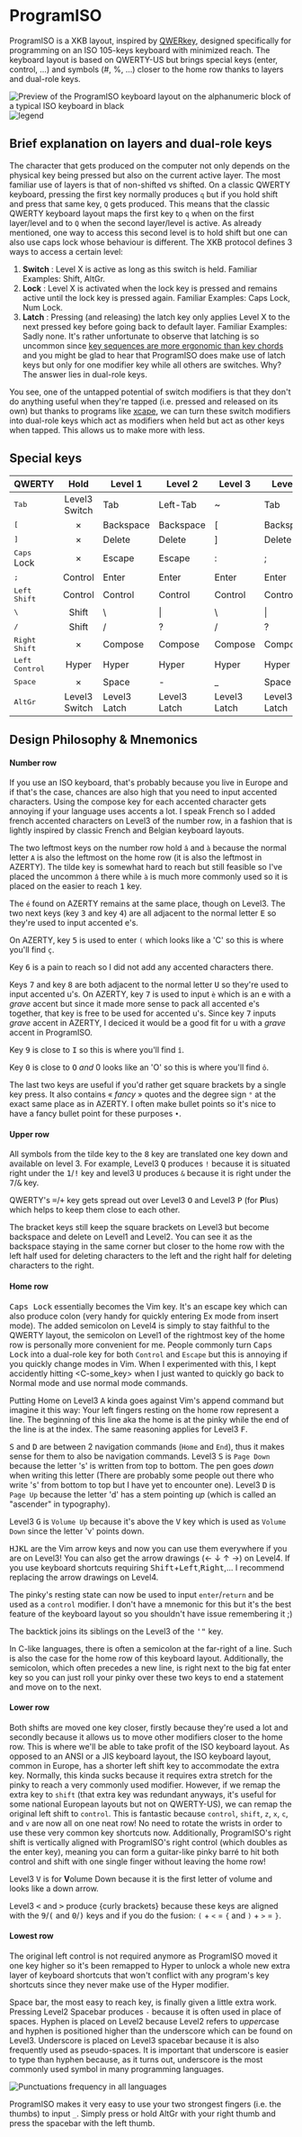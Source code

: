 # ProgramISO
ProgramISO is a XKB layout, inspired by [QWERkey](https://github.com/MicahElliott/QWERkey/), designed specifically for programming on an ISO 105-keys keyboard with minimized reach.
The keyboard layout is based on QWERTY-US but brings special keys (enter, control, ...) and symbols (#, %, ...) closer to the home row thanks to layers and dual-role keys.

![Preview of the ProgramISO keyboard layout on the alphanumeric block of a typical ISO keyboard in black](/pictures/keyboard-layout-alphanumeric.png)
![legend](/pictures/legend.png)

## Brief explanation on layers and dual-role keys
The character that gets produced on the computer not only depends on the physical key being pressed but also on the current active layer. The most familiar use of layers is that of non-shifted vs shifted. On a classic QWERTY keyboard, pressing the first key normally produces `q` but if you hold shift and press that same key, `Q` gets produced. This means that the classic QWERTY keyboard layout maps the first key to `q` when on the first layer/level and to `Q` when the second layer/level is active. As already mentioned, one way to access this second level is to hold shift but one can also use caps lock whose behaviour is different. The XKB protocol defines 3 ways to access a certain level:
1. **Switch** : Level X is active as long as this switch is held. Familiar Examples: Shift, AltGr.
2. **Lock** : Level X is activated when the lock key is pressed and remains active until the lock key is pressed again. Familiar Examples: Caps Lock, Num Lock.
3. **Latch** : Pressing (and releasing) the latch key only applies Level X to the next pressed key before going back to default layer. Familiar Examples: Sadly none.
It's rather unfortunate to observe that latching is so uncommon since [key sequences are more ergonomic than key chords](http://xahlee.info/kbd/banish_key_chords.html) and you might be glad to hear that ProgramISO does make use of latch keys but only for one modifier key while all others are switches. Why? The answer lies in dual-role keys.

You see, one of the untapped potential of switch modifiers is that they don't do anything useful when they're tapped (i.e. pressed and released on its own) but thanks to programs like [xcape](https://github.com/alols/xcape), we can turn these switch modifiers into dual-role keys which act as modifiers when held but act as other keys when tapped. This allows us to make more with less.

## Special keys

| QWERTY | Hold | Level 1 | Level 2 | Level 3 | Level 4 |
|--------|:----:|---------|---------|---------|---------|
| <kbd>Tab</kbd>    | Level3 Switch | Tab | Left-Tab | ~ | Tab | 
| <kbd>[</kbd>      | × | Backspace | Backspace | [ | Backspace |
| <kbd>]</kbd>      | × | Delete | Delete | ] | Delete |
| <kbd>Caps</kbd> Lock | × | Escape | Escape | : | ; |
| <kbd>;</kbd> | Control | Enter | Enter | Enter | Enter |
| <kbd>Left Shift</kbd> | Control | Control | Control | Control | Control |
| <kbd>\\</kbd> | Shift | \ | \| | \ | \| |
| <kbd>/</kbd> | Shift | / | ? | / | ? |
| <kbd>Right Shift</kbd> | × | Compose | Compose | Compose | Compose |
| <kbd>Left Control</kbd> | Hyper | Hyper | Hyper | Hyper | Hyper |
| <kbd>Space</kbd> | × | Space | - | _ | Space |
| <kbd>AltGr</kbd> | Level3 Switch | Level3 Latch | Level3 Latch | Level3 Latch | Level3 Latch |

## Design Philosophy & Mnemonics
#### Number row
If you use an ISO keyboard, that's probably because you live in Europe and if that's the case, chances are also high that you need to input accented characters. Using the compose key for each accented character gets annoying if your language uses accents a lot. I speak French so I added french accented characters on Level3 of the number row, in a fashion that is lightly inspired by classic French and Belgian keyboard layouts.

The two leftmost keys on the number row hold `â` and `à` because the normal letter `A` is also the leftmost on the home row (it is also the leftmost in AZERTY). The tilde key is somewhat hard to reach but still feasible so I've placed the uncommon `â` there while `à` is much more commonly used so it is placed on the easier to reach <kbd>1</kbd> key.

The `é` found on AZERTY remains at the same place, though on Level3. The two next keys (key <kbd>3</kbd> and key <kbd>4</kbd>) are all adjacent to the normal letter <kbd>E</kbd> so they're used to input accented e's.

On AZERTY, key <kbd>5</kbd> is used to enter `(` which looks like a 'C' so this is where you'll find `ç`.

Key <kbd>6</kbd> is a pain to reach so I did not add any accented characters there.

Keys <kbd>7</kbd> and key <kbd>8</kbd> are both adjacent to the normal letter <kbd>U</kbd> so they're used to input accented u's. On AZERTY, key <kbd>7</kbd> is used to input `è` which is an e with a *grave* accent but since it made more sense to pack all accented e's together, that key is free to be used for accented u's. Since key <kbd>7</kbd> inputs *grave* accent in AZERTY, I deciced it would be a good fit for u with a *grave* accent in ProgramISO. 

Key <kbd>9</kbd> is close to <kbd>I</kbd> so this is where you'll find `î`.

Key <kbd>0</kbd> is close to <kbd>O</kbd> *and* 0 looks like an 'O' so this is where you'll find `ô`.

The last two keys are useful if you'd rather get square brackets by a single key press. It also contains « *fancy* » quotes and the degree sign `°` at the exact same place as in AZERTY. I often make bullet points so it's nice to have a fancy bullet point for these purposes `•`.

#### Upper row
All symbols from the tilde key to the <kbd>8</kbd> key are translated one key down and available on level 3. For example, Level3 <kbd>Q</kbd> produces `!` because it is situated right under the <kbd>1</kbd>/<kbd>!</kbd> key and level3 <kbd>U</kbd> produces `&` because it is right under the <kbd>7</kbd>/<kbd>&</kbd> key.

QWERTY's <kbd>=</kbd>/<kbd>+</kbd> key gets spread out over Level3 <kbd>O</kbd> and Level3 <kbd>P</kbd> (for **P**lus) which helps to keep them close to each other.

The bracket keys still keep the square brackets on Level3 but become backspace and delete on Level1 and Level2. You can see it as the backspace staying in the same corner but closer to the home row with the left half used for deleting characters to the left and the right half for deleting characters to the right.

#### Home row
<kbd>Caps Lock</kbd> essentially becomes the Vim key. It's an escape key which can also produce colon (very handy for quickly entering Ex mode from insert mode). The added semicolon on Level4 is simply to stay faithful to the QWERTY layout, the semicolon on Level1 of the rightmost key of the home row is personally more convenient for me. People commonly turn <kbd>Caps Lock</kbd> into a dual-role key for both `Control` and `Escape` but this is annoying if you quickly change modes in Vim. When I experimented with this, I kept accidently hitting <C-some_key> when I just wanted to quickly go back to Normal mode and use normal mode commands.

Putting Home on Level3 <kbd>A</kbd> kinda goes against Vim's append command but imagine it this way: Your left fingers resting on the home row represent a line. The beginning of this line aka the home is at the pinky while the end of the line is at the index. The same reasoning applies for Level3 <kbd>F</kbd>.

<kbd>S</kbd> and <kbd>D</kbd> are between 2 navigation commands (`Home` and `End`), thus it makes sense for them to also be navigation commands.
Level3 <kbd>S</kbd> is `Page Down` because the letter 's' is written from top to bottom. The pen goes *down* when writing this letter (There are probably some people out there who write 's' from bottom to top but I have yet to encounter one).
Level3 <kbd>D</kbd> is `Page Up` because the letter 'd' has a stem pointing *up* (which is called an "ascender" in typography).

Level3 <kbd>G</kbd> is `Volume Up` because it's above the <kbd>V</kbd> key which is used as `Volume Down` since the letter 'v' points down.

<kbd>H</kbd><kbd>J</kbd><kbd>K</kbd><kbd>L</kbd> are the Vim arrow keys and now you can use them everywhere if you are on Level3! You can also get the arrow drawings (← ↓ ↑ →) on Level4. If you use keyboard shortcuts requiring <kbd>Shift</kbd>+<kbd>Left</kbd>,<kbd>Right</kbd>,... I recommend replacing the arrow drawings on Level4.

The pinky's resting state can now be used to input `enter`/`return` and be used as a `control` modifier. I don't have a mnemonic for this but it's the best feature of the keyboard layout so you shouldn't have issue remembering it ;)

The backtick joins its siblings on the Level3 of the <kbd>'"</kbd> key.

In C-like languages, there is often a semicolon at the far-right of a line. Such is also the case for the home row of this keyboard layout. Additionally, the semicolon, which often precedes a new line, is right next to the big fat enter key so you can just roll your pinky over these two keys to end a statement and move on to the next.

#### Lower row
Both shifts are moved one key closer, firstly because they're used a lot and secondly because it allows us to move other modifiers closer to the home row. This is where we'll be able to take profit of the ISO keyboard layout. As opposed to an ANSI or a JIS keyboard layout, the ISO keyboard layout, common in Europe, has a shorter left shift key to accommodate the extra key. Normally, this kinda sucks because it requires extra stretch for the pinky to reach a very commonly used modifier. However, if we remap the extra key to `shift` (that extra key was redundant anyways, it's useful for some national European layouts but not on QWERTY-US), we can remap the original left shift to `control`. This is fantastic because `control`, `shift`, `z`, `x`, `c`, and `v` are now all on one neat row! No need to rotate the wrists in order to use these very common key shortcuts now. Additionally, ProgramISO's right shift is vertically aligned with ProgramISO's right control (which doubles as the enter key), meaning you can form a guitar-like pinky barré to hit both control and shift with one single finger without leaving the home row!

Level3 <kbd>V</kbd> is for **V**olume Down because it is the first letter of volume and looks like a down arrow.

Level3 <kbd><</kbd> and <kbd>></kbd> produce {curly brackets} because these keys are aligned with the <kbd>9</kbd>/<kbd>(</kbd> and <kbd>0</kbd>/<kbd>)</kbd> keys and if you do the fusion: `(` + `<` = `{` and `)` + `>` = `}`.

#### Lowest row
The original left control is not required anymore as ProgramISO moved it one key higher so it's been remapped to Hyper to unlock a whole new extra layer of keyboard shortcuts that won't conflict with any program's key shortcuts since they never make use of the Hyper modifier.

Space bar, the most easy to reach key, is finally given a little extra work. Pressing Level2 Spacebar produces `-` because it is often used in place of spaces. Hyphen is placed on Level2 because Level2 refers to *upper*case and hyphen is positioned higher than the underscore which can be found on Level3. Underscore is placed on Level3 spacebar because it is also frequently used as pseudo-spaces. It is important that underscore is easier to type than hyphen because, as it turns out, underscore is the most commonly used symbol in many programming languages. 

![Punctuations frequency in all languages](http://xahlee.info/comp/i/computer_language_char_frequency.png)

ProgramISO makes it very easy to use your two strongest fingers (i.e. the thumbs) to input `_`. Simply press or hold AltGr with your right thumb and press the spacebar with the left thumb.
